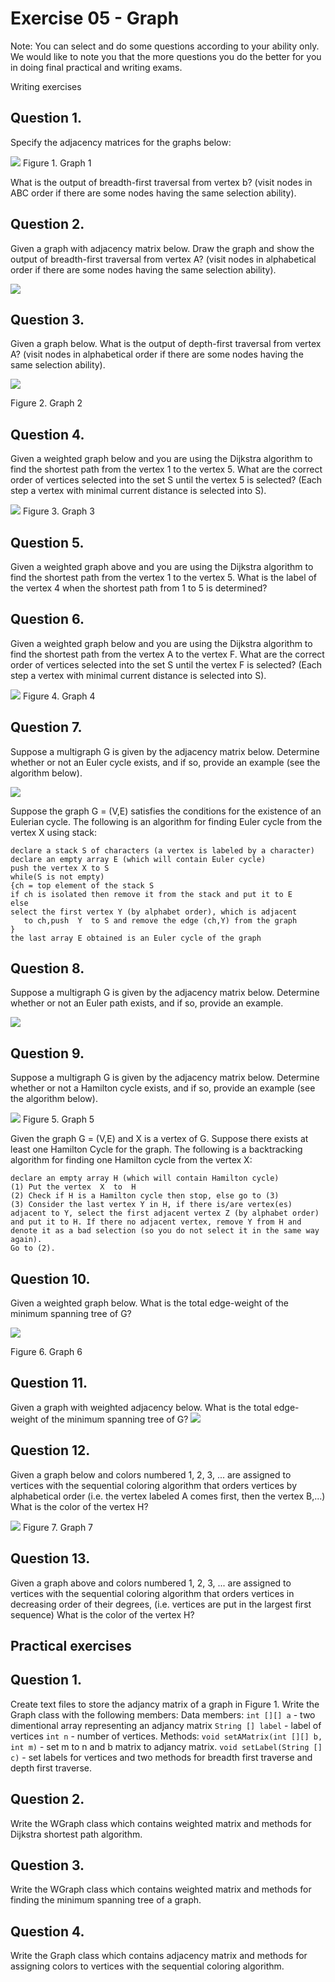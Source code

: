 # Exercise 05 - Graph

Note:  You can select and do some questions according to your ability only. We would like to note you that the more questions you do the better for you in doing final practical  and writing exams.

Writing exercises
## Question 1.

Specify the adjacency matrices for the graphs below:

![](img/graph1.gif)
Figure 1. Graph 1

What is the output of  breadth-first traversal from vertex  b? (visit nodes in ABC order if there are some nodes having the same selection ability).

## Question 2.
Given a graph with adjacency matrix below. Draw the graph and show the output of  breadth-first traversal from vertex  A? (visit nodes in alphabetical order if there are some nodes having the same selection ability).

![](img/table1.png)

## Question 3.   

Given a graph below. What is the output of  depth-first traversal from vertex  A? (visit nodes in alphabetical order if there are some nodes having the same selection ability).

![](img/graph2.gif)

Figure 2. Graph 2

## Question 4.   

 Given a weighted graph below and you are using the Dijkstra algorithm to find the shortest path from the vertex  1  to the vertex  5. What are the correct order of vertices selected into the set  S until the vertex  5  is selected? (Each step a vertex with minimal current distance is selected into S).

![](img/graph3.jpg)
Figure 3. Graph 3

## Question 5. 
Given a weighted graph above and you are using the Dijkstra algorithm to find the shortest path from the vertex  1  to the vertex   5. What is the label of the vertex  4  when the shortest path from 1  to  5   is determined?

## Question 6. 
Given a weighted graph below and you are using the Dijkstra algorithm to find the shortest path from the vertex  A   to the vertex  F. What are the correct order of vertices selected into the set  S until the vertex  F  is selected? (Each step a vertex with minimal current distance is selected into S).

![](img/graph4.jpg)
Figure 4. Graph 4

## Question 7. 
Suppose a multigraph G is given by the adjacency matrix below. Determine whether or not  an Euler cycle exists, and if so, provide an example (see the algorithm below).

![](img/graph5.jpg)

Suppose the graph G = (V,E) satisfies the conditions for the existence of an Eulerian cycle. The following is an algorithm for finding Euler cycle from the vertex  X  using stack:

```
declare a stack S of characters (a vertex is labeled by a character)
declare an empty array E (which will contain Euler cycle)
push the vertex X to S
while(S is not empty)
{ch = top element of the stack S
if ch is isolated then remove it from the stack and put it to E
else
select the first vertex Y (by alphabet order), which is adjacent
   to ch,push  Y  to S and remove the edge (ch,Y) from the graph  
}
the last array E obtained is an Euler cycle of the graph
```

## Question 8. 
Suppose a multigraph G is given by the adjacency matrix below. Determine whether or not  an Euler path exists, and if so, provide an example.

![](img/graph6.jpg)

## Question 9. 
Suppose a multigraph G is given by the adjacency matrix below. Determine whether or not a Hamilton cycle exists, and if so, provide an example  (see the algorithm below).

![](img/graph7.jpg)
Figure 5. Graph 5

Given the graph G = (V,E) and X is a vertex of  G. Suppose there exists at least one Hamilton Cycle for the graph. The following is a backtracking  algorithm for finding one Hamilton cycle from the vertex  X:

```
declare an empty array H (which will contain Hamilton cycle)
(1) Put the vertex  X  to  H
(2) Check if H is a Hamilton cycle then stop, else go to (3)
(3) Consider the last vertex Y in H, if there is/are vertex(es) adjacent to Y, select the first adjacent vertex Z (by alphabet order) and put it to H. If there no adjacent vertex, remove Y from H and denote it as a bad selection (so you do not select it in the same way again).
Go to (2).
```

## Question 10. 
Given a weighted graph below. What is the total edge-weight of  the minimum spanning tree  of  G?

![](img/graph8.jpg)

Figure 6. Graph 6

## Question 11. 
Given a graph with weighted adjacency below. What is the total edge-weight of  the minimum spanning tree  of  G?
 ![](img/table2.png)
 
## Question 12.  
Given a graph below and colors numbered 1, 2, 3, ... are assigned to vertices with the sequential coloring algorithm that orders vertices by alphabetical order (i.e. the vertex labeled  A  comes first, then the vertex B,...)
What is the color of the vertex  H?

![](img/graph9.jpg)
Figure 7. Graph 7

## Question 13.
Given a graph above and colors numbered 1, 2, 3, ... are assigned to vertices with the sequential coloring algorithm that orders vertices in decreasing order of their degrees, (i.e. vertices are put in the largest first sequence) 
What is the color of the vertex  H?

## Practical exercises


## Question 1.
Create text files to store the adjancy matrix of a graph in Figure 1. Write the Graph class with  the following members:
Data members:
`int [][] a`  -  two dimentional array representing an adjancy matrix
`String [] label` - label of vertices
`int n` - number of vertices.
Methods:
`void setAMatrix(int [][] b, int m)` - set m to n and b matrix to adjancy matrix.
`void setLabel(String [] c)` - set labels for vertices
and two methods for breadth first traverse and depth first traverse.

## Question 2.
Write the WGraph class which contains weighted matrix and methods for Dijkstra shortest path algorithm.
## Question 3.   
Write the WGraph class which contains weighted matrix and methods for  finding  the minimum spanning tree  of  a graph.
## Question 4.
Write the Graph class which contains adjacency matrix and methods for  assigning colors to vertices with the sequential coloring algorithm.
